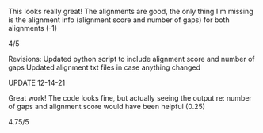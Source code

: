 This looks really great! The alignments are good, the only thing I'm missing is the alignment info (alignment score and number of gaps) for both alignments (-1)

4/5

Revisions: Updated python script to include alignment score and number of gaps
Updated alignment txt files in case anything changed

UPDATE 12-14-21

Great work! The code looks fine, but actually seeing the output re: number of gaps and alignment score would have been helpful (0.25)

4.75/5
